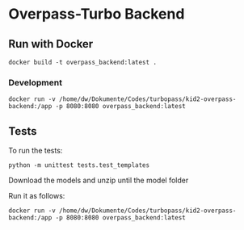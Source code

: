 # Overpass-Turbo Backend

## Run with Docker
`docker build -t overpass_backend:latest .`

### Development
`docker run -v /home/dw/Dokumente/Codes/turbopass/kid2-overpass-backend:/app -p 8080:8080 overpass_backend:latest`

## Tests
To run the tests:

`python -m unittest tests.test_templates`

Download the models and unzip until the model folder

Run it as follows:
```shell
docker run -v /home/dw/Dokumente/Codes/turbopass/kid2-overpass-backend:/app -p 8080:8080 overpass_backend:latest
```
